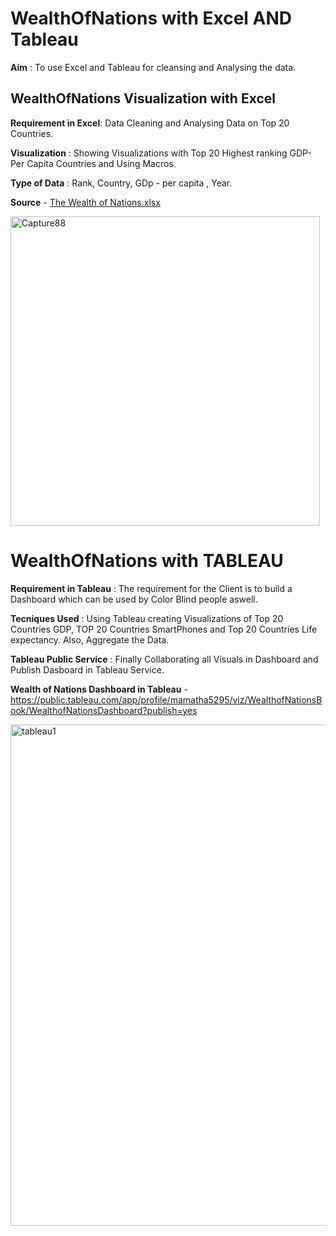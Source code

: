 # WealthOfNations with Excel AND Tableau

**Aim** : To use Excel and Tableau for cleansing and Analysing the data.

## WealthOfNations Visualization with Excel

**Requirement in Excel**: Data Cleaning and Analysing Data on Top 20 Countries.

**Visualization** : Showing Visualizations with Top 20 Highest ranking GDP- Per Capita Countries and Using Macros.

**Type of Data** : Rank, Country, GDp - per capita , Year.

**Source** - [The Wealth of Nations.xlsx](https://github.com/mamathagangineni/WealthOfNations-with-Excel-Tableau/files/11080742/The.Wealth.of.Nations.xlsx)


<img width="495" alt="Capture88" src="https://user-images.githubusercontent.com/129056615/227994466-6b4622f0-5782-46c3-8511-5547280a7874.png">



# WealthOfNations with TABLEAU

**Requirement in Tableau** : The requirement for the Client is to build a Dashboard which can be used by Color Blind people aswell.

**Tecniques Used** :  Using Tableau creating Visualizations of Top 20 Countries GDP, TOP 20 Countries SmartPhones and Top 20 Countries Life expectancy.
                 Also, Aggregate the Data.    
                  
**Tableau Public Service** : Finally Collaborating all Visuals in Dashboard and Publish Dasboard in Tableau Service.

**Wealth of Nations Dashboard in Tableau** - https://public.tableau.com/app/profile/mamatha5295/viz/WealthofNationsBook/WealthofNationsDashboard?publish=yes

<img width="802" alt="tableau1" src="https://user-images.githubusercontent.com/129056615/227984662-fdc56efc-ebe5-4ae1-9e55-4f6c33d05104.PNG">

